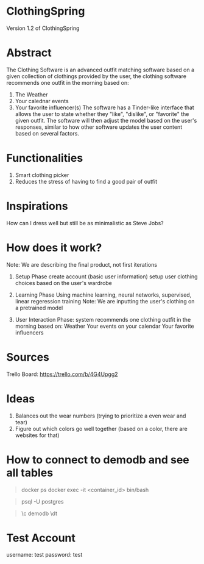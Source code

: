 # ClothingSpring 

Version 1.2 of ClothingSpring

# Abstract
The Clothing Software is an advanced outfit matching software based on a given collection of clothings provided by the user, the clothing software recommends one outfit in the morning based on:


1. The Weather
2. Your calednar events
3. Your favorite influencer(s) 
The software has a Tinder-like interface that allows the user to state whether they "like", "dislike", or "favorite" the given outfit. The software will then adjust the model based on the user's responses, similar to how other software updates the user content based on several factors. 

# Functionalities
1. Smart clothing picker
2. Reduces the stress of having to find a good pair of outfit

# Inspirations
How can I dress well but still be as minimalistic as Steve Jobs? 

# How does it work? 

Note: We are describing the final product, not first iterations
1. Setup Phase
    create account (basic user information)
    setup user clothing choices based on the user's wardrobe

2. Learning Phase
    Using machine learning, neural networks, supervised, linear regeression training
    Note: We are inputting the user's clothing on a pretrained model

3. User Interaction Phase: 
    system recommends one clothing outfit in the morning based on: 
    Weather 
    Your events on your calendar
    Your favorite influencers 



# Sources
Trello Board: https://trello.com/b/4G4Upgg2


# Ideas
1. Balances out the wear numbers (trying to prioritize a even wear and tear)
2. Figure out which colors go well together (based on a color, there are websites for that)


# How to connect to demodb and see all tables

<!-- Check which docker containers are open -->
<!-- May need to start postgres docker container if closed -->
> docker ps
> docker exec -it <container_id> bin/bash 

<!-- Connect with postgres through docker -->
> psql -U postgres

<!-- Enter the demodb database -->
> \c demodb 
> \dt


# Test Account
username: test
password: test
